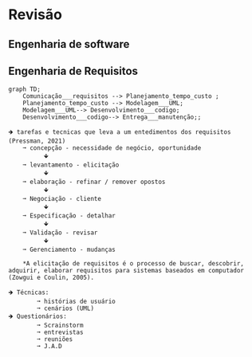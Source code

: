 # Revisão

## Engenharia de software
## Engenharia de Requisitos
```mermaid
graph TD;
    Comunicação___requisitos --> Planejamento_tempo_custo ;
    Planejamento_tempo_custo --> Modelagem___UML;
    Modelagem___UML--> Desenvolvimento___codigo;
    Desenvolvimento___codigo--> Entrega___manutenção;;
```
    🡺 tarefas e tecnicas que leva a um entedimentos dos requisitos (Pressman, 2021)
        ➞ concepção - necessidade de negócio, oportunidade
              🡻
        ➞ levantamento - elicitação
              🡻
        ➞ elaboração - refinar / remover opostos
              🡻
        ➞ Negociação - cliente
              🡻
        ➞ Especificação - detalhar
              🡻
        ➞ Validação - revisar
              🡻
        ➞ Gerenciamento - mudanças
        
        *A elicitação de requisitos é o processo de buscar, descobrir, adquirir, elaborar requisitos para sistemas baseados em computador (Zowgui e Coulin, 2005).
    
    🡺 Técnicas: 
            ➞ histórias de usuário
            ➞ cenários (UML)
    🡺 Questionários:
            ➞ Scrainstorm
            ➞ entrevistas
            ➞ reuniões
            ➞ J.A.D
